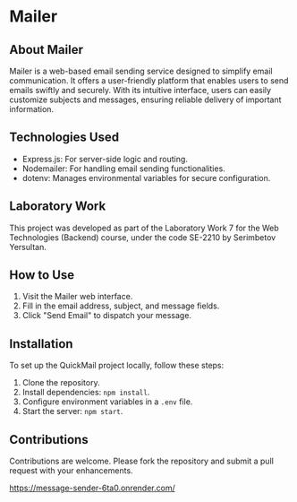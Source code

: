 ﻿# Mailer

## About Mailer

Mailer is a web-based email sending service designed to simplify email communication. It offers a user-friendly platform that enables users to send emails swiftly and securely. With its intuitive interface, users can easily customize subjects and messages, ensuring reliable delivery of important information.

## Technologies Used

- Express.js: For server-side logic and routing.
- Nodemailer: For handling email sending functionalities.
- dotenv: Manages environmental variables for secure configuration.

## Laboratory Work

This project was developed as part of the Laboratory Work 7 for the Web Technologies (Backend) course, under the code SE-2210 by Serimbetov Yersultan.

## How to Use

1. Visit the Mailer web interface.
2. Fill in the email address, subject, and message fields.
3. Click "Send Email" to dispatch your message.

## Installation

To set up the QuickMail project locally, follow these steps:

1. Clone the repository.
2. Install dependencies: `npm install`.
3. Configure environment variables in a `.env` file.
4. Start the server: `npm start`.

## Contributions

Contributions are welcome. Please fork the repository and submit a pull request with your enhancements.


https://message-sender-6ta0.onrender.com/
